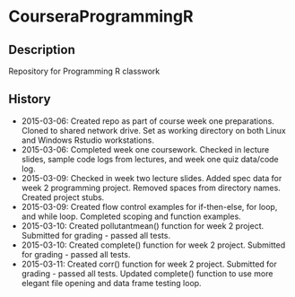# CourseraProgrammingR
## Description
Repository for Programming R classwork
## History
* 2015-03-06: Created repo as part of course week one preparations. Cloned to shared network drive. Set as working directory on both Linux and Windows Rstudio workstations.
* 2015-03-06: Completed week one coursework. Checked in lecture slides, sample code logs from lectures, and week one quiz data/code log.
* 2015-03-09: Checked in week two lecture slides. Added spec data for week 2 programming project. Removed spaces from directory names. Created project stubs.
* 2015-03-09: Created flow control examples for if-then-else, for loop, and while loop. Completed scoping and function examples.
* 2015-03-10: Created pollutantmean() function for week 2 project. Submitted for grading - passed all tests.
* 2015-03-10: Created complete() function for week 2 project. Submitted for grading - passed all tests.
* 2015-03-11: Created corr() function for week 2 project. Submitted for grading - passed all tests. Updated complete() function to use more elegant file opening and data frame testing loop.
